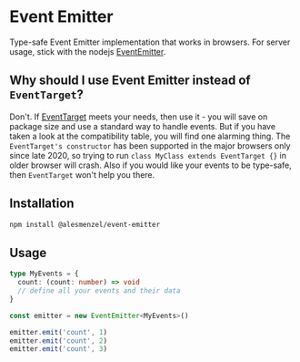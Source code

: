 # Event Emitter

Type-safe Event Emitter implementation that works in browsers. For server usage, stick with the nodejs [EventEmitter](https://nodejs.org/dist/latest-v16.x/docs/api/events.html#class-eventemitter).

## Why should I use Event Emitter instead of `EventTarget`?

Don't. If [EventTarget](https://developer.mozilla.org/en-US/docs/Web/API/EventTarget/EventTarget) meets your needs, then use it - you will save on package size and use a standard way to handle events. But if you have taken a look
at the compatibility table, you will find one alarming thing. The `EventTarget's constructor` has been supported
in the major browsers only since late 2020, so trying to run `class MyClass extends EventTarget {}` in older browser
will crash. Also if you would like your events to be type-safe, then `EventTarget` won't help you there.

## Installation

```bash
npm install @alesmenzel/event-emitter
```

## Usage

```ts
type MyEvents = {
  count: (count: number) => void
  // define all your events and their data
}

const emitter = new EventEmitter<MyEvents>()

emitter.emit('count', 1)
emitter.emit('count', 2)
emitter.emit('count', 3)
```
